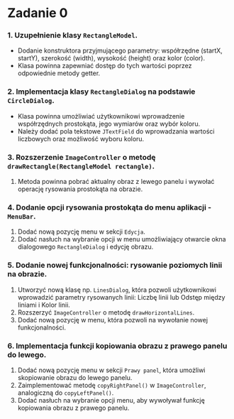 # Zadanie 0

### 1. Uzupełnienie klasy `RectangleModel`.
- Dodanie konstruktora przyjmującego parametry: współrzędne (startX, startY), szerokość (width), wysokość (height) oraz kolor (color).
- Klasa powinna zapewniać dostęp do tych wartości poprzez odpowiednie metody getter.

### 2. Implementacja klasy `RectangleDialog` na podstawie `CircleDialog`.
- Klasa powinna umożliwiać użytkownikowi wprowadzenie współrzędnych prostokąta, jego wymiarów oraz wybór koloru.
- Należy dodać pola tekstowe `JTextField` do wprowadzania wartości liczbowych oraz możliwość wyboru koloru.

### 3. Rozszerzenie `ImageController` o metodę `drawRectangle(RectangleModel rectangle)`.
1. Metoda powinna pobrać aktualny obraz z lewego panelu i wywołać operację rysowania prostokąta na obrazie.

### 4. Dodanie opcji rysowania prostokąta do menu aplikacji - `MenuBar`.
1. Dodać nową pozycję menu w sekcji `Edycja`.
2. Dodać nasłuch na wybranie opcji w menu umożliwiający otwarcie okna dialogowego `RectangleDialog` i edycję obrazu.

### 5. Dodanie nowej funkcjonalności: rysowanie poziomych linii na obrazie.
1. Utworzyć nową klasę np. `LinesDialog`, która pozwoli użytkownikowi wprowadzić parametry rysowanych linii: Liczbę linii lub Odstęp między liniami i Kolor linii.
2. Rozszerzyć `ImageController` o metodę `drawHorizontalLines`.
3. Dodać nową pozycję w menu, która pozwoli na wywołanie nowej funkcjonalności.

### 6. Implementacja funkcji kopiowania obrazu z prawego panelu do lewego.
1. Dodać nową pozycję menu w sekcji `Prawy panel`, która umożliwi skopiowanie obrazu do lewego panelu.
2. Zaimplementować metodę `copyRightPanel()` w `ImageController`, analogiczną do `copyLeftPanel()`.
3. Dodać nasłuch na wybranie opcji menu, aby wywoływał funkcję kopiowania obrazu z prawego panelu.